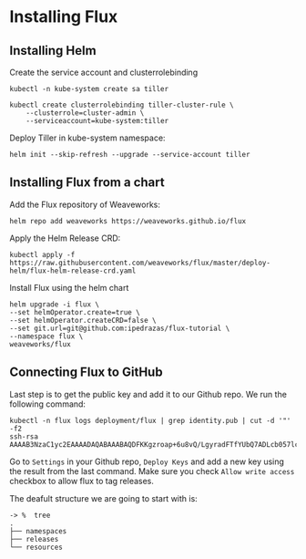 # Installing Flux

## Installing Helm

Create the service account and clusterrolebinding

```
kubectl -n kube-system create sa tiller

kubectl create clusterrolebinding tiller-cluster-rule \
    --clusterrole=cluster-admin \
    --serviceaccount=kube-system:tiller
```

Deploy Tiller in kube-system namespace:

```
helm init --skip-refresh --upgrade --service-account tiller
```

## Installing Flux from a chart 

Add the Flux repository of Weaveworks:

```
helm repo add weaveworks https://weaveworks.github.io/flux
```

Apply the Helm Release CRD:
```
kubectl apply -f https://raw.githubusercontent.com/weaveworks/flux/master/deploy-helm/flux-helm-release-crd.yaml
```

Install Flux using the helm chart

```
helm upgrade -i flux \
--set helmOperator.create=true \
--set helmOperator.createCRD=false \
--set git.url=git@github.com:ipedrazas/flux-tutorial \
--namespace flux \
weaveworks/flux
```

## Connecting Flux to GitHub

Last step is to get the public key and add it to our Github repo. We run the following command:

```
kubectl -n flux logs deployment/flux | grep identity.pub | cut -d '"' -f2
ssh-rsa AAAAB3NzaC1yc2EAAAADAQABAAABAQDFKKgzroap+6u8vQ/LgyradFTfYUbQ7ADLcb057lchiphR8twcxY7R5wpd1fUFL/Q4+r7ynjIsrCLw1N3M3Wgah/tVtyAW7q4VEE4ZjnTI6ieWMyN+PxymNf9R8PYRbeuq+K0Bh4JW7hvVeqlCBVkyM5A0HT7qNXokVXe2rABrlfp3kRX8l55v5Lc9Rc0yNrRoZXObwebAWM6Wq746LbJPqDttcsXdGVKZAz/w3Zd3mBH0GygbIgfUnyHPMxNhvrLpQKse3eB63or0eyFNIBFHppnuhZsI3DBsVlDWrLMHJQbbwe859MBTYDlGNilksmHcjS5RUyZUCx
```

Go to `Settings` in your Github repo, `Deploy Keys` and add a new key using the result from the last command. Make sure you check `Allow write access` checkbox to allow flux to tag releases.
 
 The deafult structure we are going to start with is:

```
-> %  tree
.
├── namespaces
├── releases
└── resources
```